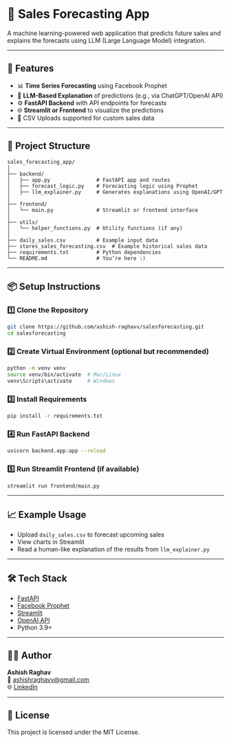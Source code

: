 # 🧠 Sales Forecasting App

A machine learning-powered web application that predicts future sales and explains the forecasts using LLM (Large Language Model) integration.

---

## 🚀 Features

- 📊 **Time Series Forecasting** using Facebook Prophet
- 🤖 **LLM-Based Explanation** of predictions (e.g., via ChatGPT/OpenAI API)
- ⚙️ **FastAPI Backend** with API endpoints for forecasts
- 🌐 **Streamlit or Frontend** to visualize the predictions
- 📁 CSV Uploads supported for custom sales data

---

## 📁 Project Structure

```
sales_forecasting_app/
│
├── backend/
│   ├── app.py               # FastAPI app and routes
│   ├── forecast_logic.py    # Forecasting logic using Prophet
│   ├── llm_explainer.py     # Generates explanations using OpenAI/GPT
│
├── frontend/
│   └── main.py              # Streamlit or frontend interface
│
├── utils/
│   └── helper_functions.py  # Utility functions (if any)
│
├── daily_sales.csv          # Example input data
├── stores_sales_forecasting.csv  # Example historical sales data
├── requirements.txt         # Python dependencies
└── README.md                # You’re here :)
```

---

## 📦 Setup Instructions

### 1️⃣ Clone the Repository
```bash
git clone https://github.com/ashish-raghavv/salesforecasting.git
cd salesforecasting
```

### 2️⃣ Create Virtual Environment (optional but recommended)
```bash
python -m venv venv
source venv/bin/activate  # Mac/Linux
venv\Scripts\activate     # Windows
```

### 3️⃣ Install Requirements
```bash
pip install -r requirements.txt
```

### 4️⃣ Run FastAPI Backend
```bash
uvicorn backend.app:app --reload
```

### 5️⃣ Run Streamlit Frontend (if available)
```bash
streamlit run frontend/main.py
```

---

## 📈 Example Usage

- Upload `daily_sales.csv` to forecast upcoming sales
- View charts in Streamlit
- Read a human-like explanation of the results from `llm_explainer.py`

---

## 🛠️ Tech Stack

- [FastAPI](https://fastapi.tiangolo.com/)
- [Facebook Prophet](https://facebook.github.io/prophet/)
- [Streamlit](https://streamlit.io/)
- [OpenAI API](https://platform.openai.com/)
- Python 3.9+

---

## 👨‍💻 Author

**Ashish Raghav**  
📧 [ashishraghavv@gmail.com](mailto:ashishraghavv@gmail.com)  
🌐 [LinkedIn](https://www.linkedin.com/in/ashishraghavv/)

---

## 📃 License

This project is licensed under the MIT License.
